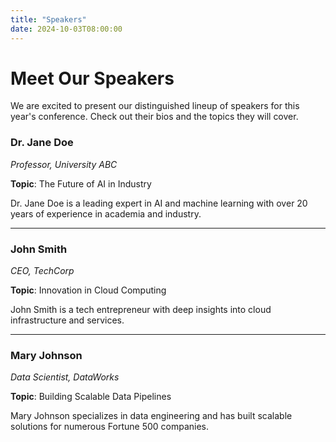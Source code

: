 ```yaml
---
title: "Speakers"
date: 2024-10-03T08:00:00
---
```


# Meet Our Speakers

We are excited to present our distinguished lineup of speakers for this year's conference. Check out their bios and the topics they will cover.

### Dr. Jane Doe
*Professor, University ABC*

**Topic**: The Future of AI in Industry

Dr. Jane Doe is a leading expert in AI and machine learning with over 20 years of experience in academia and industry.

---

### John Smith
*CEO, TechCorp*

**Topic**: Innovation in Cloud Computing

John Smith is a tech entrepreneur with deep insights into cloud infrastructure and services.

---

### Mary Johnson
*Data Scientist, DataWorks*

**Topic**: Building Scalable Data Pipelines

Mary Johnson specializes in data engineering and has built scalable solutions for numerous Fortune 500 companies.
